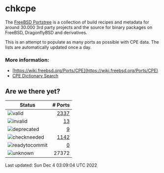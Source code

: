 # chkcpe

The [FreeBSD Portstree](https://cgit.freebsd.org/ports) is a collection of build recipes
and metadata for around 30.000 3rd party projects and the source for binary packages on
FreeBSD, DragonflyBSD and derivatives.

This is an attempt to populate as many ports as possible with CPE data. The lists are
automatically updated once a day.

### More information:
* [https://wiki.freebsd.org/Ports/CPE](https://wiki.freebsd.org/Ports/CPE)
* [CPE Dictionary Search](http://web.nvd.nist.gov/view/cpe/search)


## Are we there yet?

| Status                                                              | # Ports                                                                |
| --------------------------------------------------------------------| ---------------------------------------------------------------------: |
| ![valid](https://img.shields.io/badge/valid-brightgreen)            | [2337](https://github.com/decke/chkcpe/wiki/valid)                 |
| ![invalid](https://img.shields.io/badge/invalid-red)                | [13](https://github.com/decke/chkcpe/wiki/invalid)             |
| ![deprecated](https://img.shields.io/badge/deprecated-red)          | [9](https://github.com/decke/chkcpe/wiki/deprecated)       |
| ![checkneeded](https://img.shields.io/badge/checkneeded-orange)     | [1142](https://github.com/decke/chkcpe/wiki/checkneeded)     |
| ![readytocommit](https://img.shields.io/badge/readytocommit-orange) | [0](https://github.com/decke/chkcpe/wiki/readytocommit) |
| ![unknown](https://img.shields.io/badge/unknown-grey)               | 27372 | |

Last updated: Sun Dec  4 03:09:04 UTC 2022
